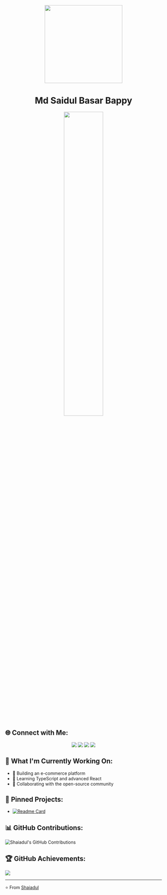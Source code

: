 <div align="center">
  <img height="250" src="https://i.ibb.co/2nPgs8t/Green-Business-Coach-Wor-Place-Linkedin-Banner.png" />
</div>

<h1 align="center">Md Saidul Basar Bappy</h1>

<div align="center">
  <img src="https://media.giphy.com/media/qgQUggAC3Pfv687qPC/giphy.gif" width="50%">
</div>

## 🌐 Connect with Me:
<p align="center">
  <a href="https://facebook.com/your-profile"><img src="https://img.shields.io/badge/Facebook-%231877F2.svg?logo=Facebook&logoColor=white"></a>
  <a href="https://linkedin.com/in/your-profile"><img src="https://img.shields.io/badge/LinkedIn-%230077B5.svg?logo=linkedin&logoColor=white"></a>
  <a href="https://discord.gg/shaiadul#1014"><img src="https://img.shields.io/badge/Discord-%237289DA.svg?logo=discord&logoColor=white"></a>
  <a href="mailto:your-email@gmail.com"><img src="https://img.shields.io/badge/Gmail-D14836?style=for-the-badge&logo=gmail&logoColor=white"></a>
</p>

## 🚀 What I'm Currently Working On:
- 🔨 Building an e-commerce platform
- 🌱 Learning TypeScript and advanced React
- 💼 Collaborating with the open-source community

## 📌 Pinned Projects:
- [![Readme Card](https://github-readme-stats.vercel.app/api/pin/?username=shaiadul&repo=your-repo&theme=dark)](https://github.com/shaiadul/your-repo)

## 📊 GitHub Contributions:
![Shaiadul's GitHub Contributions](https://activity-graph.herokuapp.com/graph?username=shaiadul&theme=react-dark&hide_border=true&area=true)

## 🏆 GitHub Achievements:
![](https://github-profile-trophy.vercel.app/?username=shaiadul&theme=darkhub&margin-w=15&margin-h=15)

---
⭐️ From [Shaiadul](https://github.com/shaiadul)
